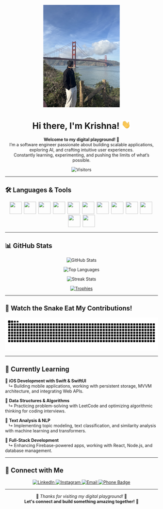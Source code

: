 

<p align="center">
  <img src="https://github.com/krishna31102004/krishna31102004/blob/main/IMG_1552.jpg" alt="Golden Gate" width="50%"/>
</p>

<h1 align="center">
  Hi there, I'm Krishna! 
  <img src="https://raw.githubusercontent.com/ABSphreak/ABSphreak/master/gifs/Hi.gif" width="30px">
</h1>

<p align="center">
  <strong>Welcome to my digital playground! 🚀</strong><br>
  I’m a software engineer passionate about building scalable applications, exploring AI, and crafting intuitive user experiences.<br>
  Constantly learning, experimenting, and pushing the limits of what’s possible.
</p>

<p align="center">
  <!-- Visitor badge (optional) -->
  <img src="https://visitor-badge.laobi.icu/badge?page_id=krishna31102004.krishna31102004" alt="Visitors"> 
  <!-- You can add more badges from https://shields.io/ or https://dev.to/envoy_/awesome-badges-collection -->
</p>

---

## 🛠️ Languages & Tools

<p align="center">
  <!-- Python -->
  <img src="https://cdn.jsdelivr.net/gh/devicons/devicon/icons/python/python-original.svg" width="40" height="40"/>&nbsp;
  <!-- JavaScript -->
  <img src="https://cdn.jsdelivr.net/gh/devicons/devicon/icons/javascript/javascript-plain.svg" width="40" height="40"/>&nbsp;
  <!-- HTML -->
  <img src="https://cdn.jsdelivr.net/gh/devicons/devicon/icons/html5/html5-original.svg" width="40" height="40"/>&nbsp;
  <!-- CSS -->
  <img src="https://cdn.jsdelivr.net/gh/devicons/devicon/icons/css3/css3-original.svg" width="40" height="40"/>&nbsp;
  <!-- React -->
  <img src="https://cdn.jsdelivr.net/gh/devicons/devicon/icons/react/react-original.svg" width="40" height="40"/>&nbsp;
  <!-- Node.js -->
  <img src="https://cdn.jsdelivr.net/gh/devicons/devicon/icons/nodejs/nodejs-original.svg" width="40" height="40"/>&nbsp;
  <!-- MySQL -->
  <img src="https://cdn.jsdelivr.net/gh/devicons/devicon/icons/mysql/mysql-original.svg" width="40" height="40"/>&nbsp;
  <!-- Firebase -->
  <img src="https://cdn.jsdelivr.net/gh/devicons/devicon/icons/firebase/firebase-plain.svg" width="40" height="40"/>&nbsp;
  <!-- Swift -->
  <img src="https://cdn.jsdelivr.net/gh/devicons/devicon/icons/swift/swift-original.svg" width="40" height="40"/>&nbsp;
  <!-- Git -->
  <img src="https://cdn.jsdelivr.net/gh/devicons/devicon/icons/git/git-original.svg" width="40" height="40"/>&nbsp;
  <!-- GitHub -->
  <img src="https://cdn.jsdelivr.net/gh/devicons/devicon/icons/github/github-original.svg" width="40" height="40"/>&nbsp;
  <!-- VS Code -->
  <img src="https://cdn.jsdelivr.net/gh/devicons/devicon/icons/vscode/vscode-original.svg" width="40" height="40"/>
</p>





---

## 📊 GitHub Stats

<!-- GitHub Readme Stats -->
<p align="center">
  <img src="https://github-readme-stats.vercel.app/api?username=krishna31102004&show_icons=true&theme=radical" alt="GitHub Stats" />
</p>

<!-- Most Used Languages -->
<p align="center">
  <img src="https://github-readme-stats.vercel.app/api/top-langs/?username=krishna31102004&layout=compact&theme=radical" alt="Top Languages" />
</p>

<!-- GitHub Streak Stats (optional) -->
<p align="center">
  <img src="https://github-readme-streak-stats.herokuapp.com?user=krishna31102004&theme=radical" alt="Streak Stats" />
</p>

<!-- GitHub Profile Trophies (optional) -->
<p align="center">
  <a href="https://github.com/ryo-ma/github-profile-trophy">
    <img src="https://github-profile-trophy.vercel.app/?username=krishna31102004&theme=onedark&no-frame=true&row=1&column=6" alt="Trophies" />
  </a>
</p>

---

## 🐍 Watch the Snake Eat My Contributions!

![Snake animation](https://raw.githubusercontent.com/krishna31102004/snk/refs/heads/output/github-contribution-grid-snake.svg)



---

## 🚀 Currently Learning

📌 **iOS Development with Swift & SwiftUI**  
&nbsp;&nbsp; ↳ Building mobile applications, working with persistent storage, MVVM architecture, and integrating Web APIs.  

📌 **Data Structures & Algorithms**  
&nbsp;&nbsp; ↳ Practicing problem-solving with LeetCode and optimizing algorithmic thinking for coding interviews.  

📌 **Text Analysis & NLP**  
&nbsp;&nbsp; ↳ Implementing topic modeling, text classification, and similarity analysis with machine learning and transformers.  

📌 **Full-Stack Development**  
&nbsp;&nbsp; ↳ Enhancing Firebase-powered apps, working with React, Node.js, and database management.  


---

## 🤝 Connect with Me

<p align="center">
  <!-- Example badges for LinkedIn, Twitter, etc. Replace # with your profile links -->
  <a href="https://www.linkedin.com/in/krishna-balaji-53785a257/" target="_blank">
    <img src="https://img.shields.io/badge/LinkedIn-0077B5.svg?style=for-the-badge&logo=linkedin&logoColor=white" alt="LinkedIn"/>
  </a>
<a href="https://instagram.com/kb4086" target="_blank">
  <img 
       src="https://img.shields.io/badge/Instagram-E4405F.svg?style=for-the-badge&logo=instagram&logoColor=white" 
       alt="Instagram"/>
</a>
  <a href="mailto:krishna311004@gmail.com" target="_blank">
    <img src="https://img.shields.io/badge/Email-D14836.svg?style=for-the-badge&logo=gmail&logoColor=white" alt="Email"/>
  </a>
  <!-- Phone -->
  <a href="tel:+1 (480) 234-1166" target="_blank">
    <img src="https://img.shields.io/badge/-+1%20(480)%20234--1166-blue?style=for-the-badge&logo=phone&logoColor=white" alt="Phone Badge"/>
  </a>
</p>

---


<p align="center">
  🚀 <em>Thanks for visiting my digital playground!</em> 🚀 <br>
  <strong>Let's connect and build something amazing together!</strong> 🌟
</p>

